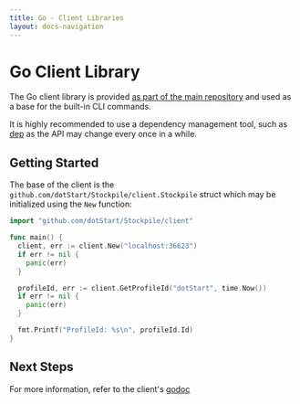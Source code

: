 ```yaml
---
title: Go - Client Libraries
layout: docs-navigation
---
```


# Go Client Library

The Go client library is provided
[as part of the main repository](https://github.com/dotStart/Stockpile/tree/develop/client)
and used as a base for the built-in CLI commands.

It is highly recommended to use a dependency management tool, such as
[dep](https://golang.github.io/dep/) as the API may change every once in a
while.

## Getting Started

The base of the client is the `github.com/dotStart/Stockpile/client.Stockpile`
struct which may be initialized using the `New` function:

```go
import "github.com/dotStart/Stockpile/client"

func main() {
  client, err := client.New("localhost:36623")
  if err != nil {
    panic(err)
  }

  profileId, err := client.GetProfileId("dotStart", time.Now())
  if err != nil {
    panic(err)
  }

  fmt.Printf("ProfileId: %s\n", profileId.Id)
}
```

## Next Steps

For more information, refer to the client's
[godoc](https://godoc.org/github.com/dotStart/Stockpile/client)
